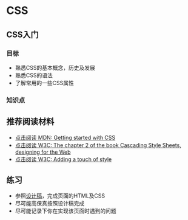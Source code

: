 # CSS

## CSS入门

### 目标

* 熟悉CSS的基本概念，历史及发展
* 熟悉CSS的语法
* 了解常用的一些CSS属性

### 知识点



## 推荐阅读材料

* [点击阅读 MDN: Getting started with CSS](https://developer.mozilla.org/en-US/docs/Web/Guide/CSS/Getting_started)
* [点击阅读 W3C: The chapter 2 of the book Cascading Style Sheets, designing for the Web](http://www.w3.org/Style/LieBos2e/enter/)
* [点击阅读 W3C: Adding a touch of style](http://www.w3.org/MarkUp/Guide/Style)

## 练习

* 参照[设计稿](img/csshw.png)，完成页面的HTML及CSS
* 尽可能高保真按照设计稿完成
* 尽可能记录下你在实现该页面时遇到的问题